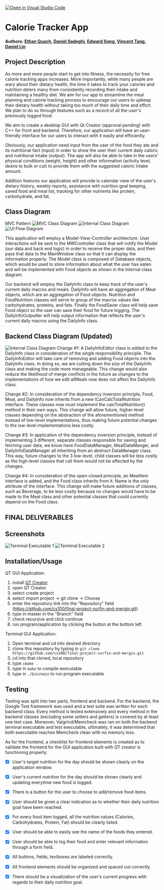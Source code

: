 [![Open in Visual Studio Code](https://classroom.github.com/assets/open-in-vscode-c66648af7eb3fe8bc4f294546bfd86ef473780cde1dea487d3c4ff354943c9ae.svg)](https://classroom.github.com/online_ide?assignment_repo_id=9890085&assignment_repo_type=AssignmentRepo)
# Calorie Tracker App
 
#### Authors: [Ethan Quach](https://github.com/equac010), [Daniel Sadeghi](https://github.com/daniel-sadeghi), [Edward Song](https://github.com/edsng), [Vincent Tang](https://github.com/vtang020), [Daniel Lin](https://github.com/DaDanielL)

## Project Description

As more and more people start to get into fitness, the necessity for free calorie tracking apps increases. More importantly, while many people are wary about their dietary health, the time it takes to track your calories and nutrition deters many from consistently recording their intake and maintaining a healthy diet. We aim for our app to streamline the meal planning and calorie tracking process to encourage our users to upkeep their dietary health without taking too much of their daily time and effort. We plan to do so through features such as a record of all the user's previously logged food. 

We aim to create a desktop GUI with Qt Creator (approval pending) with C++ for front and backend. Therefore, our application will have an user-friendly interface for our users to interact with it easily and efficiently.

Obviously, our application need input from the user of the food they ate and its nutritional fact (input) in order to show the user their current daily caloric and nutritional intake (output). The app will also be able to take in the users' physical conditions (weight, height) and other information (activity level, desire to bulk or cut) to provide them with the suggested caloric intake amount.

Addition features our application will provide is calendar view of the user's dietary history, weekly reports, assistance with nutrition goal keeping, saved food and meal list, tracking for other nutrients like protein, carbohydrate, and fat.

## Class Diagram
MVC Pattern
![MVC Class Diagram](https://i.imgur.com/ZdKb0B5.png)
![Internal Class Diagram](https://i.imgur.com/PLvmmwP.png)
![UI Flow Diagram](https://i.imgur.com/F1BUcdA.png)

This application will employ a Model-View-Controller architecture. User interactions will be sent to the MWController class that will notify the Model (our data and back end logic) in order to receive the proper data, and then pass that data to the MainWindow class so that it can display the information properly. The Model class is composed of Database objects, which would be used to store information about what the user has eaten and will be implemented with Food objects as shown in the internal class diagram.

Our backend will employ the DailyInfo class to keep track of the user's current daily macros and meals. DailyInfo will have an aggregation of Meal objects, which are an aggregation of Food objects. Nutrition and FoodNutrition classes will serve to group of the macros values like carbohydrates, proteins, and fats. Finally the FoodSaver class will help save Food object so the user can save their food for future logging. The DailyInfoOutputter will help output information that reflects the user's current daily macros using the DailyInfo class.

## Backend Class Diagram (Updated)
![Internal Class Diagram](https://i.imgur.com/EenCpQW.png)
Change #1: A DailyInfoEditor class is added to the DailyInfo class in consideration of the single responsibility principle. The DailyInfoEditor will take care of removing and adding Food objects into the DailyInfo class. In doing so, we are cutting down the size of the DailyInfo class and making the code more manageable. This change would also reduce the likelihood of merge conflicts in the future as changes to the implementations of how we edit allMeals now does not affect the DailyInfo class.

Change #2: In consideration of the dependency inversion principle, Food, Meal, and DailyInfo now inherits from a new ICanCalcTotalNutrition interface. These classes now must implement the calcTotalNutrition() method in their own ways. This change will allow future, higher-level classes depending on the abstraction of the aforementioned method instead of low-level implementations, thus making future potential changes to the low-level implementations less costly.

Change #3: In application of the dependency inversion principle, instead of implementing 3 different, separate classes responsible for saving and fetching user data, we know have FoodDataManager, MealDataManger, and DailyInfoDataManager all inheriting from an abstract DataManager class. This way, future changes to the 3 low-level, child classes will be less costly as the high-level classes that call them would not be affected by the changes.

Change #4: In consideration of the open-closed principle, an MealItem interface is added, and the Food class inherits from it. Name is the only attribute of the interface. This change will make future additions of classes, such as Beverage, to be less costly because no changes would have to be made to the Meal class and other potential classes that could currently depend on the Food class.

## FINAL DELIVERABLES
 
 ## Screenshots
 ![Terminal Executable 1](https://i.imgur.com/6ma29oI.png)
 ![Terminal Executable 2](https://i.imgur.com/s0ib7az.png)
 ## Installation/Usage
 QT GUI Application:
 
 1. install [QT Creator](https://www.qt.io/download)
 2. open QT Creator
 3. select create project
 4. select import project -> git clone -> Choose
 5. enter the repository link into the "Repository" field (https://github.com/cs100/final-project-surfin-and-mergin.git)
 6. type in master in the "Branch" field
 7. check recursive and click continue
 8. run program/application by clicking the button at the bottom left

 Terminal GUI Application:
 
 1. Open terminal and cd into desired directory
 2. clone this repository by typing in ```git clone https://github.com/cs100/final-project-surfin-and-mergin.git```
 3. cd into that cloned, local repository
 4. type ```cmake .```
 5. type in ```make``` to compile executable
 6. type in ```./bin/main``` to run program executable
 ## Testing
Testing was split into two parts, frontend and backend. For the backend, the Google Test framework was used and a test suite was written for each backend class. Every method is tested extensively and every method in the backend classes (excluding some setters and getters) is covered by at least one test case. Moreover, Valgrind/Memcheck was ran on both the backend terminal executable and test executable, ultimately, it was determined that both executable reaches Memcheck clean with no memory loss.

As for the frontend, a checklist for frontend elements is created as to validate the frontend for the GUI application built with QT creator is functioning properly:

- [x] User's target nutrition for the day should be shown clearly on the application window.
- [x] User's current nutrition for the day should be shown clearly and updating everytime new food is logged.
- [x] There is a button for the user to choose to add/remove food items.
- [x] User should be given a clear indication as to whether their daily nutrition goal have been reached.
- [x] For every food item logged, all the nutrition values (Calories, Carbohydrates, Protein, Fat) should be clearly listed.
- [x] User should be able to easily see the name of the foods they entered.
- [x] User should be able to log their food and enter relevant information through a form field.
- [x] All buttons, fields, textboxes are labeled correctly.
- [x] All frontend elements should be organized and spaced out correctly.
- [x] There should be a visualization of the user's current progress with regards to their daily nutrition goal.
 

